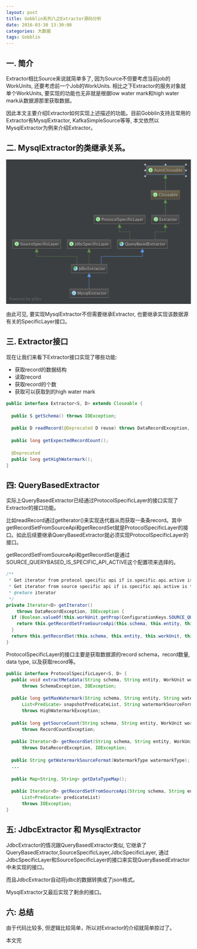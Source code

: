 ```yaml
---
layout: post
title: Gobblin系列八之Extractor源码分析
date: 2016-03-30 13:30:00
categories: 大数据
tags: Gobblin
---
```


## 一. 简介

Extractor相比Source来说就简单多了, 因为Source不但要考虑当前job的WorkUnits, 还要考虑前一个Job的WorkUnits. 相比之下Extractor的服务对象就单个WorkUnits, 要实现的功能也无非就是根据low water mark和high water mark从数据源那里获取数据。

因此本文主要介绍Extractor如何实现上述描述的功能。目前Gobblin支持且常用的Extractor有MysqlExtractor, KafkaSimpleSource等等, 本文依然以MysqlExtractor为例来介绍Extractor。

## 二. MysqlExtractor的类继承关系。

![img](../image/gobblin-extractor-1.png)

由此可见, 要实现MysqlExtractor不但需要继承Extractor, 也要继承实现该数据源有关的SpecificLayer接口。

## 三. Extractor接口

现在让我们来看下Extractor接口实现了哪些功能:

* 获取record的数据结构
* 读取record
* 获取record的个数
* 获取可以获取到的high water mark

```java
public interface Extractor<S, D> extends Closeable {

  public S getSchema() throws IOException;

  public D readRecord(@Deprecated D reuse) throws DataRecordException, IOException;

  public long getExpectedRecordCount();

  @Deprecated
  public long getHighWatermark();
}
```

## 四: QueryBasedExtractor

实际上QueryBasedExtractor已经通过ProtocolSpecificLayer的接口实现了Extractor的接口功能。

比如readRecord通过getIterator()来实现迭代器从而获取一条条record。其中getRecordSetFromSourceApi和getRecordSet就是ProtocolSpecificLayer的接口。如此后续要继承QueryBasedExtractor就必须实现ProtocolSpecificLayer的接口。

getRecordSetFromSourceApi和getRecordSet是通过SOURCE_QUERYBASED_IS_SPECIFIC_API_ACTIVE这个配置项来选择的。

```java
/**
 * Get iterator from protocol specific api if is.specific.api.active is false
 * Get iterator from source specific api if is.specific.api.active is true
 * @return iterator
 */
private Iterator<D> getIterator()
    throws DataRecordException, IOException {
  if (Boolean.valueOf(this.workUnit.getProp(ConfigurationKeys.SOURCE_QUERYBASED_IS_SPECIFIC_API_ACTIVE))) {
    return this.getRecordSetFromSourceApi(this.schema, this.entity, this.workUnit, this.predicateList);
  }
  return this.getRecordSet(this.schema, this.entity, this.workUnit, this.predicateList);
}
```

ProtocolSpecificLayer的接口主要是获取数据源的record schema，record数量, data type, 以及获取record等。

```java
public interface ProtocolSpecificLayer<S, D> {
  public void extractMetadata(String schema, String entity, WorkUnit workUnit)
      throws SchemaException, IOException;

  public long getMaxWatermark(String schema, String entity, String watermarkColumn,
      List<Predicate> snapshotPredicateList, String watermarkSourceFormat)
      throws HighWatermarkException;

  public long getSourceCount(String schema, String entity, WorkUnit workUnit, List<Predicate> predicateList)
      throws RecordCountException;

  public Iterator<D> getRecordSet(String schema, String entity, WorkUnit workUnit, List<Predicate> predicateList)
      throws DataRecordException, IOException;

  public String getWatermarkSourceFormat(WatermarkType watermarkType);
  ...

  public Map<String, String> getDataTypeMap();

  public Iterator<D> getRecordSetFromSourceApi(String schema, String entity, WorkUnit workUnit,
      List<Predicate> predicateList)
      throws IOException;
}
```

## 五: JdbcExtractor 和 MysqlExtractor

JdbcExtractor的情况跟QueryBasedExtractor类似, 它继承了QueryBasedExtractor,SourceSpecificLayer,JdbcSpecificLayer, 通过JdbcSpecificLayer和SourceSpecificLayer的接口来实现QueryBasedExtractor中未实现的接口。

而且JdbcExtractor自动将jdbc的数据转换成了json格式。

MysqlExtractor又最后实现了剩余的接口。

## 六: 总结

由于代码比较多, 但逻辑比较简单，所以对Extractor的介绍就简单掠过了。

本文完

